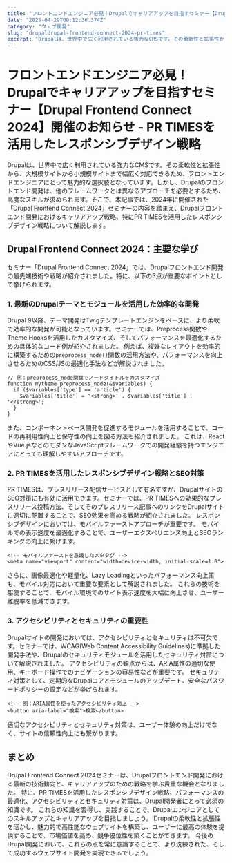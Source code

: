 ```yaml
---
title: "フロントエンドエンジニア必見！Drupalでキャリアアップを目指すセミナー【Drupal Frontend Connect 2024】開催のお知らせ - PR TIMESを活用したレスポンシブデザイン戦略"
date: "2025-04-29T00:12:36.374Z"
category: "ウェブ開発"
slug: "drupaldrupal-frontend-connect-2024-pr-times"
excerpt: "Drupalは、世界中で広く利用されている強力なCMSです。その柔軟性と拡張性から、大規模サイトから小規模サイトまで幅広く対応できるため、フロントエンドエンジニアにとって魅力的な選択肢となっています。しかし、Drupalのフロントエンド開発は、他のフレームワークとは異なるアプローチを必要とするため、..."
---
```


# フロントエンドエンジニア必見！Drupalでキャリアアップを目指すセミナー【Drupal Frontend Connect 2024】開催のお知らせ - PR TIMESを活用したレスポンシブデザイン戦略

Drupalは、世界中で広く利用されている強力なCMSです。その柔軟性と拡張性から、大規模サイトから小規模サイトまで幅広く対応できるため、フロントエンドエンジニアにとって魅力的な選択肢となっています。しかし、Drupalのフロントエンド開発は、他のフレームワークとは異なるアプローチを必要とするため、高度なスキルが求められます。そこで、本記事では、2024年に開催された「Drupal Frontend Connect 2024」セミナーの内容を踏まえ、Drupalフロントエンド開発におけるキャリアアップ戦略、特にPR TIMESを活用したレスポンシブデザイン戦略について解説します。


## Drupal Frontend Connect 2024：主要な学び

セミナー「Drupal Frontend Connect 2024」では、Drupalフロントエンド開発の最先端技術や戦略が紹介されました。特に、以下の3点が重要なポイントとして挙げられます。

### 1.  最新のDrupalテーマとモジュールを活用した効率的な開発

Drupal 9以降、テーマ開発はTwigテンプレートエンジンをベースに、より柔軟で効率的な開発が可能となっています。セミナーでは、Preprocess関数やTheme Hooksを活用したカスタマイズ、そしてパフォーマンスを最適化するための具体的なコード例が紹介されました。  例えば、複雑なレイアウトを効率的に構築するための`preprocess_node()`関数の活用方法や、パフォーマンスを向上させるためのCSS/JSの最適化手法などが解説されました。

```
// 例：preprocess_node関数でノードタイトルをカスタマイズ
function mytheme_preprocess_node(&$variables) {
  if ($variables['type'] == 'article') {
    $variables['title'] = '<strong>' . $variables['title'] . '</strong>';
  }
}
```

また、コンポーネントベース開発を促進するモジュールを活用することで、コードの再利用性向上と保守性の向上を図る方法も紹介されました。  これは、ReactやVue.jsなどのモダンなJavaScriptフレームワークでの開発経験を持つエンジニアにとっても理解しやすいアプローチです。


### 2.  PR TIMESを活用したレスポンシブデザイン戦略とSEO対策

PR TIMESは、プレスリリース配信サービスとして有名ですが、DrupalサイトのSEO対策にも有効に活用できます。セミナーでは、PR TIMESへの効果的なプレスリリース投稿方法、そしてそのプレスリリース記事へのリンクをDrupalサイトに適切に配置することで、SEO効果を高める戦略が紹介されました。  レスポンシブデザインにおいては、モバイルファーストアプローチが重要です。  モバイルでの表示速度を最適化することで、ユーザーエクスペリエンス向上とSEOランキングの向上に繋げます。

```
<!-- モバイルファーストを意識したメタタグ -->
<meta name="viewport" content="width=device-width, initial-scale=1.0">
```

さらに、画像最適化や軽量化、Lazy Loadingといったパフォーマンス向上策も、モバイル対応において重要な要素として解説されました。  これらの技術を駆使することで、モバイル環境でのサイト表示速度を大幅に向上させ、ユーザー離脱率を低減できます。


### 3.  アクセシビリティとセキュリティの重要性

Drupalサイトの開発においては、アクセシビリティとセキュリティは不可欠です。セミナーでは、WCAG(Web Content Accessibility Guidelines)に準拠した開発手法や、Drupalのセキュリティモジュールを活用したセキュリティ対策について解説されました。  アクセシビリティの観点からは、ARIA属性の適切な使用、キーボード操作でのナビゲーションの容易性などが重要です。 セキュリティ対策として、定期的なDrupalコアとモジュールのアップデート、安全なパスワードポリシーの設定などが挙げられます。

```
<!-- 例：ARIA属性を使ったアクセシビリティ向上 -->
<button aria-label="検索">検索</button>
```

適切なアクセシビリティとセキュリティ対策は、ユーザー体験の向上だけでなく、サイトの信頼性向上にも繋がります。


## まとめ

Drupal Frontend Connect 2024セミナーは、Drupalフロントエンド開発における最新の技術動向と、キャリアアップのための戦略を学ぶ貴重な機会となりました。  特に、PR TIMESを活用したレスポンシブデザイン戦略、パフォーマンスの最適化、アクセシビリティとセキュリティ対策は、Drupal開発者にとって必須の知識です。  これらの知識を習得し、実践することで、Drupalエンジニアとしてのスキルアップとキャリアアップを目指しましょう。  Drupalの柔軟性と拡張性を活かし、魅力的で高性能なウェブサイトを構築し、ユーザーに最高の体験を提供することで、市場価値を高め、競争優位性を築くことができます。  今後のDrupal開発において、これらの点を常に意識することで、より洗練された、そして成功するウェブサイト開発を実現できるでしょう。

